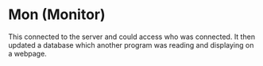 # Mon (Monitor)

This connected to the server and could access who was connected. It then updated a database
which another program was reading and displaying on a webpage.
